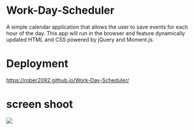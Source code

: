 # Work-Day-Scheduler
A simple calendar application that allows the user to save events for each hour of the day. This app will run in the browser and feature dynamically updated HTML and CSS powered by jQuery and Moment.js.

# Deployment
https://rober2092.github.io/Work-Day-Scheduler/

 # screen shoot
  <img src= "assets/images/C55O6363-8OBE-4C87- AC87-A7OC-521BDO894OCO.jpeg"/>